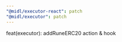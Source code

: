 ```yaml
---
"@midl/executor-react": patch
"@midl/executor": patch
---
```


feat(executor): addRuneERC20 action & hook
